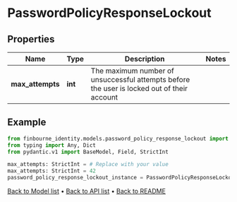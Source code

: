 # PasswordPolicyResponseLockout

## Properties
Name | Type | Description | Notes
------------ | ------------- | ------------- | -------------
**max_attempts** | **int** | The maximum number of unsuccessful attempts before the user is locked out of their account | 
## Example

```python
from finbourne_identity.models.password_policy_response_lockout import PasswordPolicyResponseLockout
from typing import Any, Dict
from pydantic.v1 import BaseModel, Field, StrictInt

max_attempts: StrictInt = # Replace with your value
max_attempts: StrictInt = 42
password_policy_response_lockout_instance = PasswordPolicyResponseLockout(max_attempts=max_attempts)

```

[Back to Model list](../README.md#documentation-for-models) &#8226; [Back to API list](../README.md#documentation-for-api-endpoints) &#8226; [Back to README](../README.md)

